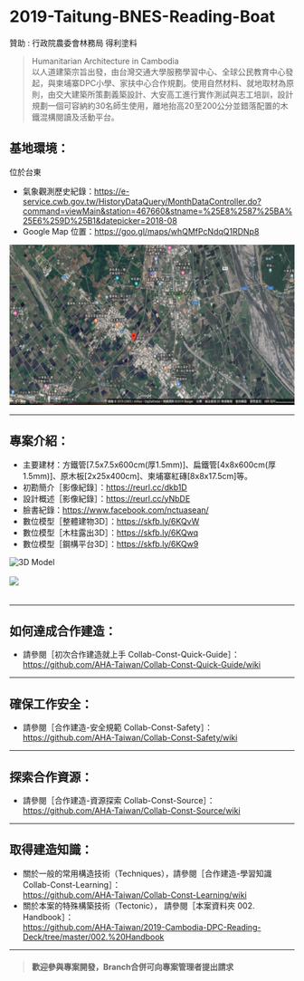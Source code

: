 # 2019-Taitung-BNES-Reading-Boat
贊助 : 行政院農委會林務局  得利塗料

>Humanitarian Architecture in Cambodia<br/>
>以人道建築宗旨出發，由台灣交通大學服務學習中心、全球公民教育中心發起，與柬埔寨DPC小學、家扶中心合作規劃。使用自然材料、就地取材為原則，由交大建築所策劃義築設計、大安高工進行實作測試與志工培訓，設計規劃一個可容納約30名師生使用，離地抬高20至200公分並錯落配置的木鐵混構閱讀及活動平台。<br/>

## 基地環境：<br/>
位於台東<br/>
* 氣象觀測歷史紀錄：https://e-service.cwb.gov.tw/HistoryDataQuery/MonthDataController.do?command=viewMain&station=467660&stname=%25E8%2587%25BA%25E6%259D%25B1&datepicker=2018-08 <br/>
* Google Map 位置：https://goo.gl/maps/whQMfPcNdqQ1RDNp8  <br/>

![](https://github.com/AHA-Taiwan/2019-Taitung-BNES-Reading-Boat/blob/master/001.%20Blueprint/README%20IMAGE/GMAP.png "Google Map")
***
## 專案介紹：<br/>
* 主要建材：方鐵管[7.5x7.5x600cm(厚1.5mm)]、扁鐵管[4x8x600cm(厚1.5mm)]、原木板[2x25x400cm]、柬埔寨紅磚[8x8x17.5cm]等。
* 初勘簡介［影像紀錄］：https://reurl.cc/dkb1D
* 設計概述［影像紀錄］：https://reurl.cc/yNbDE
* 臉書紀錄：https://www.facebook.com/nctuasean/ 
* 數位模型［整體建物3D］：https://skfb.ly/6KQvW<br/>
* 數位模型［木柱露出3D］：https://skfb.ly/6KQwq<br/>
* 數位模型［鋼構平台3D］：https://skfb.ly/6KQw9<br/>

![](https://github.com/AHA-Taiwan/2019-Cambodia-DPC-Reading-Deck/blob/master/001.%20Blueprint/README%20IMAGE/DPC%20sketchfab.PNG "3D Model")
<br/>
<br/>
![](https://github.com/idiotkingdom1997/2019-Taitung-BNES-Reading-Boat/blob/master/002.%20Handbook/GIF.gif)
<br/>
<br/>
***
## 如何達成合作建造：<br/>
* 請參閱［初次合作建造就上手 Collab-Const-Quick-Guide］：<br/>
https://github.com/AHA-Taiwan/Collab-Const-Quick-Guide/wiki <br/>
***
## 確保工作安全：<br/>
* 請參閱［合作建造-安全規範 Collab-Const-Safety］：<br/>
https://github.com/AHA-Taiwan/Collab-Const-Safety/wiki <br/>
***
## 探索合作資源：<br/>
* 請參閱［合作建造-資源探索 Collab-Const-Source］：<br/>
https://github.com/AHA-Taiwan/Collab-Const-Source/wiki <br/>
***
## 取得建造知識：<br/>
* 關於一般的常用構造技術（Techniques），請參閱［合作建造-學習知識 Collab-Const-Learning］：<br/>
https://github.com/AHA-Taiwan/Collab-Const-Learning/wiki <br/>
* 關於本案的特殊構築技術（Tectonic）， 請參閱［本案資料夾 002. Handbook］：<br/>
https://github.com/AHA-Taiwan/2019-Cambodia-DPC-Reading-Deck/tree/master/002.%20Handbook <br/>
***

> #### 歡迎參與專案開發，Branch合併可向專案管理者提出請求

